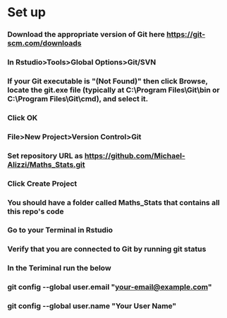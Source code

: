 # Set up
### Download the appropriate version of Git here https://git-scm.com/downloads
### In Rstudio>Tools>Global Options>Git/SVN
### If your Git executable is "(Not Found)" then click Browse, locate the git.exe file (typically at C:\Program Files\Git\bin or C:\Program Files\Git\cmd), and select it.
### Click OK
### File>New Project>Version Control>Git
### Set repository URL as https://github.com/Michael-Alizzi/Maths_Stats.git
### Click Create Project
### You should have a folder called Maths_Stats that contains all this repo's code
### Go to your Terminal in Rstudio
### Verify that you are connected to Git by running git status
### In the Teriminal run the below
### git config --global user.email "your-email@example.com"
### git config --global user.name "Your User Name"




